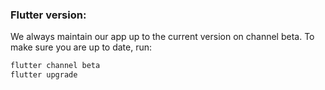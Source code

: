 ### Flutter version:

We always maintain our app up to the current version on channel beta. To make sure you are up to date, run:

```bash
flutter channel beta
flutter upgrade
```
